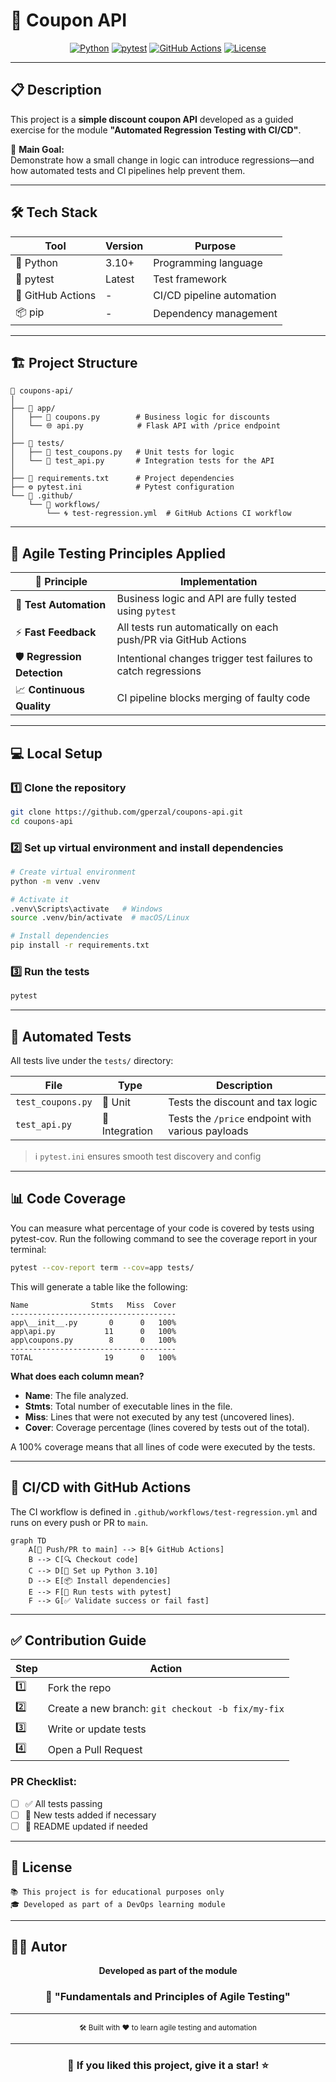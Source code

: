 # 🧾 Coupon API

<div align="center">

[![Python](https://img.shields.io/badge/Python-3.10+-blue.svg)](https://www.python.org/downloads/)
[![pytest](https://img.shields.io/badge/pytest-✓-green.svg)](https://docs.pytest.org/)
[![GitHub Actions](https://img.shields.io/badge/GitHub%20Actions-Regression%20Tests-orange.svg)](https://github.com/features/actions)
[![License](https://img.shields.io/badge/license-Educational-brightgreen.svg)](LICENSE)

</div>

---

## 📋 Description

This project is a **simple discount coupon API** developed as a guided exercise for the module **"Automated Regression Testing with CI/CD"**.

🎯 **Main Goal:**  
Demonstrate how a small change in logic can introduce regressions—and how automated tests and CI pipelines help prevent them.

---

## 🛠️ Tech Stack

| Tool              | Version | Purpose                   |
| ----------------- | ------- | ------------------------- |
| 🐍 Python         | 3.10+   | Programming language      |
| 🧪 pytest         | Latest  | Test framework            |
| 🔄 GitHub Actions | -       | CI/CD pipeline automation |
| 📦 pip            | -       | Dependency management     |

---

## 🏗️ Project Structure

```
📁 coupons-api/
│
├── 📁 app/
│   ├── 🧮 coupons.py        # Business logic for discounts
│   └── 🌐 api.py            # Flask API with /price endpoint
│
├── 📁 tests/
│   ├── 🧪 test_coupons.py   # Unit tests for logic
│   └── 🔗 test_api.py       # Integration tests for the API
│
├── 📄 requirements.txt      # Project dependencies
├── ⚙️ pytest.ini            # Pytest configuration
└── 📁 .github/
    └── 📁 workflows/
        └── 🌀 test-regression.yml  # GitHub Actions CI workflow
```

---

## 🚀 Agile Testing Principles Applied

| 🧠 Principle                | Implementation                                                 |
| --------------------------- | -------------------------------------------------------------- |
| 🤖 **Test Automation**      | Business logic and API are fully tested using `pytest`         |
| ⚡ **Fast Feedback**        | All tests run automatically on each push/PR via GitHub Actions |
| 🛡️ **Regression Detection** | Intentional changes trigger test failures to catch regressions |
| 📈 **Continuous Quality**   | CI pipeline blocks merging of faulty code                      |

---

## 💻 Local Setup

### 1️⃣ Clone the repository

```bash
git clone https://github.com/gperzal/coupons-api.git
cd coupons-api
```

### 2️⃣ Set up virtual environment and install dependencies

```bash
# Create virtual environment
python -m venv .venv

# Activate it
.venv\Scripts\activate   # Windows
source .venv/bin/activate  # macOS/Linux

# Install dependencies
pip install -r requirements.txt
```

### 3️⃣ Run the tests

```bash
pytest
```

---

## 🧪 Automated Tests

All tests live under the `tests/` directory:

| File              | Type           | Description                                       |
| ----------------- | -------------- | ------------------------------------------------- |
| `test_coupons.py` | 🔧 Unit        | Tests the discount and tax logic                  |
| `test_api.py`     | 🔗 Integration | Tests the `/price` endpoint with various payloads |

> ℹ️ `pytest.ini` ensures smooth test discovery and config

---

## 📊 Code Coverage

You can measure what percentage of your code is covered by tests using pytest-cov. Run the following command to see the coverage report in your terminal:

```bash
pytest --cov-report term --cov=app tests/
```

This will generate a table like the following:

```
Name              Stmts   Miss  Cover
-------------------------------------
app\__init__.py       0      0   100%
app\api.py           11      0   100%
app\coupons.py        8      0   100%
-------------------------------------
TOTAL                19      0   100%
```

**What does each column mean?**

- **Name**: The file analyzed.
- **Stmts**: Total number of executable lines in the file.
- **Miss**: Lines that were not executed by any test (uncovered lines).
- **Cover**: Coverage percentage (lines covered by tests out of the total).

A 100% coverage means that all lines of code were executed by the tests.

---

## 🔄 CI/CD with GitHub Actions

The CI workflow is defined in `.github/workflows/test-regression.yml` and runs on every push or PR to `main`.

```mermaid
graph TD
    A[💬 Push/PR to main] --> B[🌀 GitHub Actions]
    B --> C[🔍 Checkout code]
    C --> D[🐍 Set up Python 3.10]
    D --> E[📦 Install dependencies]
    E --> F[🧪 Run tests with pytest]
    F --> G[✅ Validate success or fail fast]
```

---

## ✅ Contribution Guide

| Step | Action                                            |
| ---- | ------------------------------------------------- |
| 1️⃣   | Fork the repo                                     |
| 2️⃣   | Create a new branch: `git checkout -b fix/my-fix` |
| 3️⃣   | Write or update tests                             |
| 4️⃣   | Open a Pull Request                               |

### PR Checklist:

- [ ] ✅ All tests passing
- [ ] 🧪 New tests added if necessary
- [ ] 📝 README updated if needed

---

## 📜 License

```
📚 This project is for educational purposes only
🎓 Developed as part of a DevOps learning module
```

---

## 👨‍💻 Autor

<div align="center">

**Developed as part of the module**

### 🎯 "Fundamentals and Principles of Agile Testing"

---

<sub>🛠️ Built with ❤️ to learn agile testing and automation</sub>

</div>

---

<div align="center">

### 🌟 If you liked this project, give it a star! ⭐

</div>
